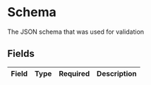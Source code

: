# Schema

The JSON schema that was used for validation


## Fields

| Field       | Type        | Required    | Description |
| ----------- | ----------- | ----------- | ----------- |
